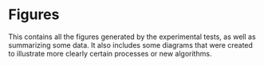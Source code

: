 # Figures

This contains all the figures generated by the experimental tests, as well as summarizing some data. It also includes some diagrams that were created to illustrate more clearly certain processes or new algorithms.
